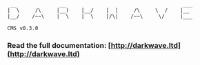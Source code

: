 ```
 __              __                                      ___
|  \     /\     |__)    |__/    |  |     /\     \  /    |__  
|__/    /~~\    |  \    |  \    |/\|    /~~\     \/     |___

CMS v0.3.0

```







### Read the full documentation: [http://darkwave.ltd](http://darkwave.ltd)
